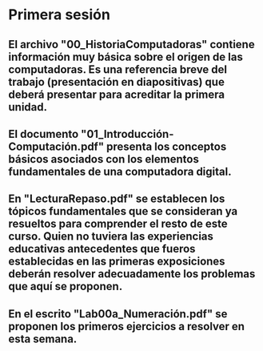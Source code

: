 # Primera sesión

## El archivo "00_HistoriaComputadoras" contiene información muy básica sobre el origen de las computadoras. Es una referencia breve del trabajo (presentación en diapositivas) que deberá presentar para acreditar la primera unidad.

## El documento "01_Introducción-Computación.pdf" presenta los conceptos básicos asociados con los elementos fundamentales de una computadora digital.

## En "LecturaRepaso.pdf" se establecen los tópicos fundamentales que se consideran ya resueltos para comprender el resto de este curso. Quien no tuviera las experiencias educativas antecedentes que fueros establecidas en las primeras exposiciones deberán resolver adecuadamente los problemas que aquí se proponen.

## En el escrito "Lab00a_Numeración.pdf" se proponen los primeros ejercicios a resolver en esta semana.
